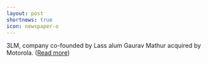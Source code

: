 ```yaml
---
layout: post
shortnews: true
icon: newspaper-o
---
```



3LM, company co-founded by Lass alum Gaurav Mathur acquired by Motorola. ([Read more](http://online.wsj.com/article/SB10001424052748703361904576143090541003826.html))